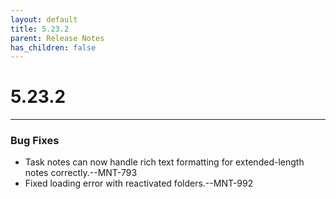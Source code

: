 ```yaml
---
layout: default
title: 5.23.2
parent: Release Notes
has_children: false
---
```

# 5.23.2
----
### Bug Fixes
- Task notes can now handle rich text formatting for extended-length notes correctly.--MNT-793
- Fixed loading error with reactivated folders.--MNT-992 